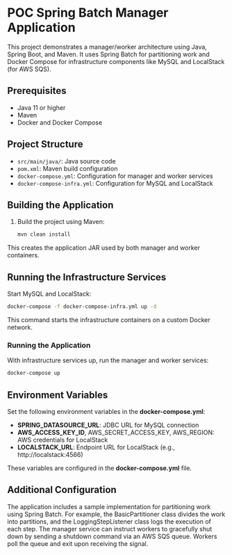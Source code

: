 # POC Spring Batch Manager Application

This project demonstrates a manager/worker architecture using Java, Spring Boot, and Maven. It uses Spring Batch for partitioning work and Docker Compose for infrastructure components like MySQL and LocalStack (for AWS SQS).

## Prerequisites

- Java 11 or higher
- Maven
- Docker and Docker Compose

## Project Structure

- `src/main/java/`: Java source code
- `pom.xml`: Maven build configuration
- `docker-compose.yml`: Configuration for manager and worker services
- `docker-compose-infra.yml`: Configuration for MySQL and LocalStack

## Building the Application

1. Build the project using Maven:

   ```bash
   mvn clean install
   ```
This creates the application JAR used by both manager and worker containers. 

## Running the Infrastructure Services

Start MySQL and LocalStack:

```bash
docker-compose -f docker-compose-infra.yml up -d
```

This command starts the infrastructure containers on a custom Docker network.

### Running the Application

With infrastructure services up, run the manager and worker services:

```bash
docker-compose up
```

## Environment Variables

Set the following environment variables in the **docker-compose.yml**:

* **SPRING_DATASOURCE_URL**: JDBC URL for MySQL connection
* **AWS_ACCESS_KEY_ID**, AWS_SECRET_ACCESS_KEY, AWS_REGION: AWS credentials for LocalStack
* **LOCALSTACK_URL**: Endpoint URL for LocalStack (e.g., http://localstack:4566)

These variables are configured in the **docker-compose.yml** file.

## Additional Configuration

The application includes a sample implementation for partitioning work using Spring Batch. For example, the BasicPartitioner class divides the work into partitions, and the LoggingStepListener class logs the execution of each step.  The manager service can instruct workers to gracefully shut down by sending a shutdown command via an AWS SQS queue. Workers poll the queue and exit upon receiving the signal.

